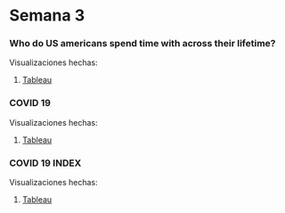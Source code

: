 # Semana 3

### Who do US americans spend time with across their lifetime?

Visualizaciones hechas:

1. [Tableau](https://martinezmanuelco.github.io/infovis/s3/tableau.html)

### COVID 19

Visualizaciones hechas:

1. [Tableau](https://martinezmanuelco.github.io/infovis/s3/tableau-covid.html)


### COVID 19 INDEX

Visualizaciones hechas:

1. [Tableau](https://martinezmanuelco.github.io/infovis/s3/index.html)
